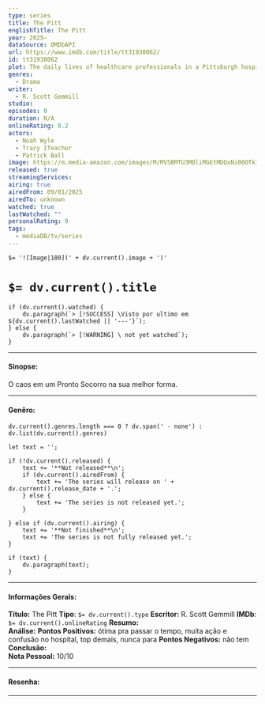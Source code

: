 ```yaml
---
type: series
title: The Pitt
englishTitle: The Pitt
year: 2025–
dataSource: OMDbAPI
url: https://www.imdb.com/title/tt31938062/
id: tt31938062
plot: The daily lives of healthcare professionals in a Pittsburgh hospital as they juggle personal crises, workplace politics, and the emotional toll of treating critically ill patients, revealing the resilience required in their noble ...
genres:
  - Drama
writer:
  - R. Scott Gemmill
studio:
episodes: 0
duration: N/A
onlineRating: 8.2
actors:
  - Noah Wyle
  - Tracy Ifeachor
  - Patrick Ball
image: https://m.media-amazon.com/images/M/MV5BMTU3MDliMGEtMDQxNi00OTk1LTg1NWMtZDM2NmEwZDA1ZDk2XkEyXkFqcGc@._V1_SX300.jpg
released: true
streamingServices:
airing: true
airedFrom: 09/01/2025
airedTo: unknown
watched: true
lastWatched: ""
personalRating: 9
tags:
  - mediaDB/tv/series
---
```

`$= '![Image|180](' + dv.current().image + ')'`

# `$= dv.current().title`

```dataviewjs
if (dv.current().watched) {
	dv.paragraph(`> [!SUCCESS] \Visto por ultimo em ${dv.current().lastWatched || '---'}`);
} else {
	dv.paragraph(`> [!WARNING] \ not yet watched`);
}
```


---
#### Sinopse: 
O caos em um Pronto Socorro na sua melhor forma.

---

#### Genêro:
```dataviewjs
dv.current().genres.length === 0 ? dv.span(' - none') : dv.list(dv.current().genres)
```

```dataviewjs
let text = '';

if (!dv.current().released) {
	text += '**Not released**\n';
	if (dv.current().airedFrom) {
		text += 'The series will release on ' + dv.current().release_date + '.';
	} else {
		text += 'The series is not released yet.';
	}
	
} else if (dv.current().airing) {
	text += '**Not finished**\n';
	text += 'The series is not fully released yet.';
}

if (text) {
	dv.paragraph(text);
}
```
---

#### Informações Gerais:

**Título:** The Pitt
**Tipo**: `$= dv.current().type`
**Escritor:** R. Scott Gemmill
**IMDb**: `$= dv.current().onlineRating`
**Resumo:**   
**Análise:** 
**Pontos Positivos:** ótima pra passar o tempo, muita ação e confusão no hospital, top demais, nunca para
**Pontos Negativos:** não tem 
**Conclusão:**  
**Nota Pessoal:** 10/10

---

#### Resenha:


---


